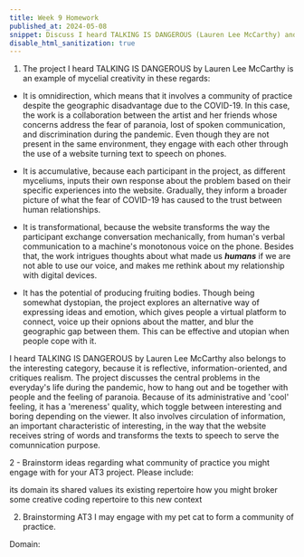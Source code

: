 ```yaml
---
title: Week 9 Homework 
published_at: 2024-05-08
snippet: Discuss I heard TALKING IS DANGEROUS (Lauren Lee McCarthy) and brainstorm AT3
disable_html_sanitization: true
---
```


1. The project I heard TALKING IS DANGEROUS by Lauren Lee McCarthy is an example of mycelial creativity in these regards:

- It is omnidirection, which means that it involves a community of practice despite the geographic disadvantage due to the COVID-19. In this case, the work is a collaboration between the artist and her friends whose concerns address the fear of paranoia, lost of spoken communication, and discrimination during the pandemic. Even though they are not present in the same environment, they engage with each other through the use of a website turning text to speech on phones.

- It is accumulative, because each participant in the project, as different myceliums, inputs their own response about the problem based on their specific experiences into the website. Gradually, they inform a broader picture of what the fear of COVID-19 has caused to the trust between human relationships.

- It is transformational, because the website transforms the way the participant exchange conversation mechanically, from human's verbal communication to a machine's monotonous voice on the phone. Besides that, the work intrigues thoughts about what made us ***humans*** if we are not able to use our voice, and makes me rethink about my relationship with digital devices.

- It has the potential of producing fruiting bodies. Though being somewhat dystopian, the project explores an alternative way of expressing ideas and emotion, which gives people a virtual platform to connect, voice up their opnions about the matter, and blur the geographic gap between them. This can be effective and utopian when people cope with it.

I heard TALKING IS DANGEROUS by Lauren Lee McCarthy also belongs to the interesting category, because it is reflective, information-oriented, and critiques realism. The project discusses the central problems in the everyday's life during the pandemic, how to hang out and be together with people and the feeling of paranoia. Because of its administrative and 'cool' feeling, it has a 'mereness' quality, which toggle between interesting and boring depending on the viewer. It also involves circulation of information, an important characteristic of interesting, in the way that the website receives string of words and transforms the texts to speech to serve the comunnication purpose.

2 - Brainstorm ideas regarding what community of practice you might engage with for your AT3 project.  Please include:

its domain
its shared values
its existing repertoire
how you might broker some creative coding repertoire to this new context

2. Brainstorming AT3
I may engage with my pet cat to form a community of practice.

Domain: 

